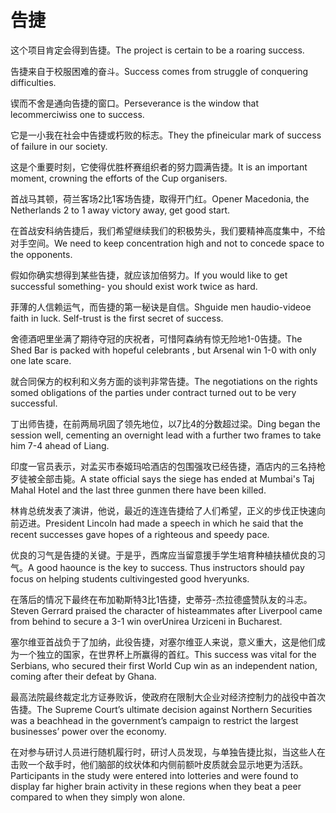 # 告捷

<p><span class="chinese">这个项目肯定会得到告捷。</span><span class="english">The project is certain to be a roaring success.</span></p>

<p><span class="chinese">告捷来自于校服困难的奋斗。</span><span class="english">Success comes from struggle of conquering difficulties.</span></p>

<p><span class="chinese">锲而不舍是通向告捷的窗口。</span><span class="english">Perseverance is the window that lecommerciwiss one to success.</span></p>

<p><span class="chinese">它是一小我在社会中告捷或朽败的标志。</span><span class="english">They the pfineicular mark of success of failure in our society.</span></p>

<p><span class="chinese">这是个重要时刻，它使得优胜杯赛组织者的努力圆满告捷。</span><span class="english">It is an important moment, crowning the efforts of the Cup organisers.</span></p>

<p><span class="chinese">首战马其顿，荷兰客场2比1客场告捷，取得开门红。</span><span class="english">Opener Macedonia, the Netherlands 2 to 1 away victory away, get good start.</span></p>

<p><span class="chinese">在首战安科纳告捷后，我们希望继续我们的积极势头，我们要精神高度集中，不给对手空间。</span><span class="english">We need to keep concentration high and not to concede space to the opponents.</span></p>

<p><span class="chinese">假如你确实想得到某些告捷，就应该加倍努力。</span><span class="english">If you would like to get successful something- you should exist work twice as hard.</span></p>

<p><span class="chinese">菲薄的人信赖运气，而告捷的第一秘诀是自信。</span><span class="english">Shguide men haudio-videoe faith in luck. Self-trust is the first secret of success.</span></p>

<p><span class="chinese">舍德酒吧里坐满了期待夺冠的庆祝者，可惜阿森纳有惊无险地1-0告捷。</span><span class="english">The Shed Bar is packed with hopeful celebrants , but Arsenal win 1-0 with only one late scare.</span></p>

<p><span class="chinese">就合同保方的权利和义务方面的谈判非常告捷。</span><span class="english">The negotiations on the rights somed obligations of the parties under contract turned out to be very successful.</span></p>

<p><span class="chinese">丁出师告捷，在前两局巩固了领先地位，以7比4的分数超过梁。</span><span class="english">Ding began the session well, cementing an overnight lead with a further two frames to take him 7-4 ahead of Liang.</span></p>

<p><span class="chinese">印度一官员表示，对孟买市泰姬玛哈酒店的包围强攻已经告捷，酒店内的三名持枪歹徒被全部击毙。</span><span class="english">A state official says the siege has ended at Mumbai's Taj Mahal Hotel and the last three gunmen there have been killed.</span></p>

<p><span class="chinese">林肯总统发表了演讲，他说，最近的连连告捷给了人们希望，正义的步伐正快速向前迈进。</span><span class="english">President Lincoln had made a speech in which he said that the recent successes gave hopes of a righteous and speedy pace.</span></p>

<p><span class="chinese">优良的习气是告捷的关键。于是乎，西席应当留意援手学生培育种植扶植优良的习气。</span><span class="english">A good haounce is the key to success. Thus instructors should pay focus on helping students cultivingested good hveryunks.</span></p>

<p><span class="chinese">在落后的情况下最终在布加勒斯特3比1告捷，史蒂芬-杰拉德盛赞队友的斗志。</span><span class="english">Steven Gerrard praised the character of histeammates after Liverpool came from behind to secure a 3-1 win overUnirea Urziceni in Bucharest.</span></p>

<p><span class="chinese">塞尔维亚首战负于了加纳，此役告捷，对塞尔维亚人来说，意义重大，这是他们成为一个独立的国家，在世界杯上所赢得的首红。</span><span class="english">This success was vital for the Serbians, who secured their first World Cup win as an independent nation, coming after their defeat by Ghana.</span></p>

<p><span class="chinese">最高法院最终裁定北方证券败诉，使政府在限制大企业对经济控制力的战役中首次告捷。</span><span class="english">The Supreme Court’s ultimate decision against Northern Securities was a beachhead in the government’s campaign to restrict the largest businesses’ power over the economy.</span></p>

<p><span class="chinese">在对参与研讨人员进行随机履行时，研讨人员发现，与单独告捷比拟，当这些人在击败一个敌手时，他们脑部的纹状体和内侧前额叶皮质就会显示地更为活跃。</span><span class="english">Participants in the study were entered into lotteries and were found to display far higher brain activity in these regions when they beat a peer compared to when they simply won alone.</span></p>


